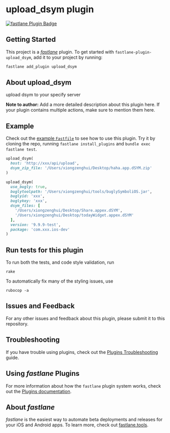 # upload_dsym plugin

[![fastlane Plugin Badge](https://rawcdn.githack.com/fastlane/fastlane/master/fastlane/assets/plugin-badge.svg)](https://rubygems.org/gems/fastlane-plugin-upload_dsym)

## Getting Started

This project is a [_fastlane_](https://github.com/fastlane/fastlane) plugin. To get started with `fastlane-plugin-upload_dsym`, add it to your project by running:

```bash
fastlane add_plugin upload_dsym
```

## About upload_dsym

upload dsym to your specify server

**Note to author:** Add a more detailed description about this plugin here. If your plugin contains multiple actions, make sure to mention them here.

## Example

Check out the [example `Fastfile`](fastlane/Fastfile) to see how to use this plugin. Try it by cloning the repo, running `fastlane install_plugins` and `bundle exec fastlane test`.

```ruby
upload_dsym(
  host: 'http://xxx/api/upload',
  dsym_zip_file: '/Users/xiongzenghui/Desktop/haha.app.dSYM.zip'
)
```

```ruby
upload_dsym(
  use_bugly: true,
  buglytoolpath: '/Users/xiongzenghui/tools/buglySymboliOS.jar',
  buglyid: 'xxx',
  buglykey: 'xxx',
  dsym_files: [
    '/Users/xiongzenghui/Desktop/Share.appex.dSYM',
    '/Users/xiongzenghui/Desktop/todayWidget.appex.dSYM'
  ],
  version: '9.9.9-test',
  package: 'com.xxx.ios-dev'
)
```

## Run tests for this plugin

To run both the tests, and code style validation, run

```
rake
```

To automatically fix many of the styling issues, use
```
rubocop -a
```

## Issues and Feedback

For any other issues and feedback about this plugin, please submit it to this repository.

## Troubleshooting

If you have trouble using plugins, check out the [Plugins Troubleshooting](https://docs.fastlane.tools/plugins/plugins-troubleshooting/) guide.

## Using _fastlane_ Plugins

For more information about how the `fastlane` plugin system works, check out the [Plugins documentation](https://docs.fastlane.tools/plugins/create-plugin/).

## About _fastlane_

_fastlane_ is the easiest way to automate beta deployments and releases for your iOS and Android apps. To learn more, check out [fastlane.tools](https://fastlane.tools).
